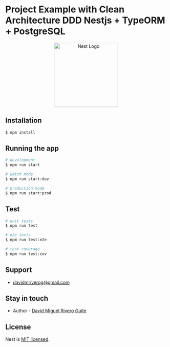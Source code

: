 # Project Example with Clean Architecture DDD Nestjs + TypeORM + PostgreSQL

<p align="center">
  <a href="#" target="blank"><img src="https://avatars.githubusercontent.com/u/151102638?s=400&u=73b06f7d86e806de7b84a01021b12ab1edc223f0&v=4" width="200" alt="Nest Logo" /></a>
</p>

## Installation

```bash
$ npm install
```

## Running the app

```bash
# development
$ npm run start

# watch mode
$ npm run start:dev

# production mode
$ npm run start:prod
```

## Test

```bash
# unit tests
$ npm run test

# e2e tests
$ npm run test:e2e

# test coverage
$ npm run test:cov
```

## Support

* davidmriverog@gmail.com

## Stay in touch

- Author - [David Miguel Rivero Guite](https://kamilmysliwiec.com)

## License

Nest is [MIT licensed](LICENSE).
